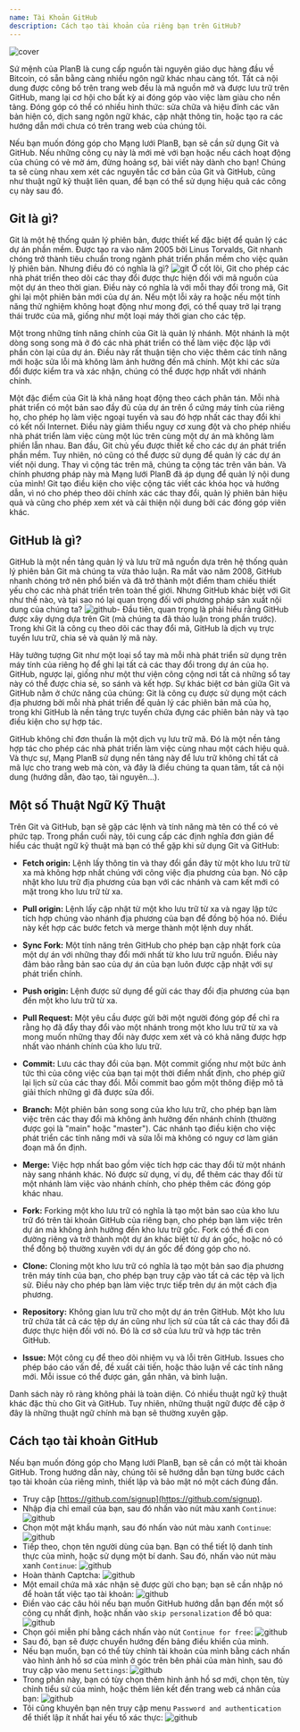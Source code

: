 ```yaml
---
name: Tài Khoản GitHub
description: Cách tạo tài khoản của riêng bạn trên GitHub?
---
```


![cover](assets/cover.webp)

Sứ mệnh của PlanB là cung cấp nguồn tài nguyên giáo dục hàng đầu về Bitcoin, có sẵn bằng càng nhiều ngôn ngữ khác nhau càng tốt. Tất cả nội dung được công bố trên trang web đều là mã nguồn mở và được lưu trữ trên GitHub, mang lại cơ hội cho bất kỳ ai đóng góp vào việc làm giàu cho nền tảng. Đóng góp có thể có nhiều hình thức: sửa chữa và hiệu đính các văn bản hiện có, dịch sang ngôn ngữ khác, cập nhật thông tin, hoặc tạo ra các hướng dẫn mới chưa có trên trang web của chúng tôi.

Nếu bạn muốn đóng góp cho Mạng lưới PlanB, bạn sẽ cần sử dụng Git và GitHub. Nếu những công cụ này là mới mẻ với bạn hoặc nếu cách hoạt động của chúng có vẻ mờ ám, đừng hoảng sợ, bài viết này dành cho bạn! Chúng ta sẽ cùng nhau xem xét các nguyên tắc cơ bản của Git và GitHub, cũng như thuật ngữ kỹ thuật liên quan, để bạn có thể sử dụng hiệu quả các công cụ này sau đó.

## Git là gì?

Git là một hệ thống quản lý phiên bản, được thiết kế đặc biệt để quản lý các dự án phần mềm. Được tạo ra vào năm 2005 bởi Linus Torvalds, Git nhanh chóng trở thành tiêu chuẩn trong ngành phát triển phần mềm cho việc quản lý phiên bản. Nhưng điều đó có nghĩa là gì?
![git](assets/11.webp)
Ở cốt lõi, Git cho phép các nhà phát triển theo dõi các thay đổi được thực hiện đối với mã nguồn của một dự án theo thời gian. Điều này có nghĩa là với mỗi thay đổi trong mã, Git ghi lại một phiên bản mới của dự án. Nếu một lỗi xảy ra hoặc nếu một tính năng thử nghiệm không hoạt động như mong đợi, có thể quay trở lại trạng thái trước của mã, giống như một loại máy thời gian cho các tệp.

Một trong những tính năng chính của Git là quản lý nhánh. Một nhánh là một dòng song song mà ở đó các nhà phát triển có thể làm việc độc lập với phần còn lại của dự án. Điều này rất thuận tiện cho việc thêm các tính năng mới hoặc sửa lỗi mà không làm ảnh hưởng đến mã chính. Một khi các sửa đổi được kiểm tra và xác nhận, chúng có thể được hợp nhất với nhánh chính.

Một đặc điểm của Git là khả năng hoạt động theo cách phân tán. Mỗi nhà phát triển có một bản sao đầy đủ của dự án trên ổ cứng máy tính của riêng họ, cho phép họ làm việc ngoại tuyến và sau đó hợp nhất các thay đổi khi có kết nối Internet. Điều này giảm thiểu nguy cơ xung đột và cho phép nhiều nhà phát triển làm việc cùng một lúc trên cùng một dự án mà không làm phiền lẫn nhau.
Ban đầu, Git chủ yếu được thiết kế cho các dự án phát triển phần mềm. Tuy nhiên, nó cũng có thể được sử dụng để quản lý các dự án viết nội dung. Thay vì cộng tác trên mã, chúng ta cộng tác trên văn bản. Và chính phương pháp này mà Mạng lưới PlanB đã áp dụng để quản lý nội dung của mình! Git tạo điều kiện cho việc cộng tác viết các khóa học và hướng dẫn, vì nó cho phép theo dõi chính xác các thay đổi, quản lý phiên bản hiệu quả và cũng cho phép xem xét và cải thiện nội dung bởi các đóng góp viên khác.
## GitHub là gì?

GitHub là một nền tảng quản lý và lưu trữ mã nguồn dựa trên hệ thống quản lý phiên bản Git mà chúng ta vừa thảo luận. Ra mắt vào năm 2008, GitHub nhanh chóng trở nên phổ biến và đã trở thành một điểm tham chiếu thiết yếu cho các nhà phát triển trên toàn thế giới. Nhưng GitHub khác biệt với Git như thế nào, và tại sao nó lại quan trọng đối với phương pháp sản xuất nội dung của chúng ta?
![github-](assets/12.webp)
Đầu tiên, quan trọng là phải hiểu rằng GitHub được xây dựng dựa trên Git (mà chúng ta đã thảo luận trong phần trước). Trong khi Git là công cụ theo dõi các thay đổi mã, GitHub là dịch vụ trực tuyến lưu trữ, chia sẻ và quản lý mã này.

Hãy tưởng tượng Git như một loại sổ tay mà mỗi nhà phát triển sử dụng trên máy tính của riêng họ để ghi lại tất cả các thay đổi trong dự án của họ. GitHub, ngược lại, giống như một thư viện công cộng nơi tất cả những sổ tay này có thể được chia sẻ, so sánh và kết hợp.
Sự khác biệt cơ bản giữa Git và GitHub nằm ở chức năng của chúng: Git là công cụ được sử dụng một cách địa phương bởi mỗi nhà phát triển để quản lý các phiên bản mã của họ, trong khi GitHub là nền tảng trực tuyến chứa đựng các phiên bản này và tạo điều kiện cho sự hợp tác.

GitHub không chỉ đơn thuần là một dịch vụ lưu trữ mã. Đó là một nền tảng hợp tác cho phép các nhà phát triển làm việc cùng nhau một cách hiệu quả. Và thực sự, Mạng PlanB sử dụng nền tảng này để lưu trữ không chỉ tất cả mã lực cho trang web mà còn, và đây là điều chúng ta quan tâm, tất cả nội dung (hướng dẫn, đào tạo, tài nguyên...).

## Một số Thuật Ngữ Kỹ Thuật

Trên Git và GitHub, bạn sẽ gặp các lệnh và tính năng mà tên có thể có vẻ phức tạp. Trong phần cuối này, tôi cung cấp các định nghĩa đơn giản để hiểu các thuật ngữ kỹ thuật mà bạn có thể gặp khi sử dụng Git và GitHub:

- **Fetch origin:** Lệnh lấy thông tin và thay đổi gần đây từ một kho lưu trữ từ xa mà không hợp nhất chúng với công việc địa phương của bạn. Nó cập nhật kho lưu trữ địa phương của bạn với các nhánh và cam kết mới có mặt trong kho lưu trữ từ xa.

- **Pull origin:** Lệnh lấy cập nhật từ một kho lưu trữ từ xa và ngay lập tức tích hợp chúng vào nhánh địa phương của bạn để đồng bộ hóa nó. Điều này kết hợp các bước fetch và merge thành một lệnh duy nhất.
- **Sync Fork:** Một tính năng trên GitHub cho phép bạn cập nhật fork của một dự án với những thay đổi mới nhất từ kho lưu trữ nguồn. Điều này đảm bảo rằng bản sao của dự án của bạn luôn được cập nhật với sự phát triển chính.
- **Push origin:** Lệnh được sử dụng để gửi các thay đổi địa phương của bạn đến một kho lưu trữ từ xa.

- **Pull Request:** Một yêu cầu được gửi bởi một người đóng góp để chỉ ra rằng họ đã đẩy thay đổi vào một nhánh trong một kho lưu trữ từ xa và mong muốn những thay đổi này được xem xét và có khả năng được hợp nhất vào nhánh chính của kho lưu trữ.

- **Commit:** Lưu các thay đổi của bạn. Một commit giống như một bức ảnh tức thì của công việc của bạn tại một thời điểm nhất định, cho phép giữ lại lịch sử của các thay đổi. Mỗi commit bao gồm một thông điệp mô tả giải thích những gì đã được sửa đổi.

- **Branch:** Một phiên bản song song của kho lưu trữ, cho phép bạn làm việc trên các thay đổi mà không ảnh hưởng đến nhánh chính (thường được gọi là "main" hoặc "master"). Các nhánh tạo điều kiện cho việc phát triển các tính năng mới và sửa lỗi mà không có nguy cơ làm gián đoạn mã ổn định.

- **Merge:** Việc hợp nhất bao gồm việc tích hợp các thay đổi từ một nhánh này sang nhánh khác. Nó được sử dụng, ví dụ, để thêm các thay đổi từ một nhánh làm việc vào nhánh chính, cho phép thêm các đóng góp khác nhau.

- **Fork:** Forking một kho lưu trữ có nghĩa là tạo một bản sao của kho lưu trữ đó trên tài khoản GitHub của riêng bạn, cho phép bạn làm việc trên dự án mà không ảnh hưởng đến kho lưu trữ gốc. Fork có thể đi con đường riêng và trở thành một dự án khác biệt từ dự án gốc, hoặc nó có thể đồng bộ thường xuyên với dự án gốc để đóng góp cho nó.

- **Clone:** Cloning một kho lưu trữ có nghĩa là tạo một bản sao địa phương trên máy tính của bạn, cho phép bạn truy cập vào tất cả các tệp và lịch sử. Điều này cho phép bạn làm việc trực tiếp trên dự án một cách địa phương.

- **Repository:** Không gian lưu trữ cho một dự án trên GitHub. Một kho lưu trữ chứa tất cả các tệp dự án cũng như lịch sử của tất cả các thay đổi đã được thực hiện đối với nó. Đó là cơ sở của lưu trữ và hợp tác trên GitHub.

- **Issue:** Một công cụ để theo dõi nhiệm vụ và lỗi trên GitHub. Issues cho phép báo cáo vấn đề, đề xuất cải tiến, hoặc thảo luận về các tính năng mới. Mỗi issue có thể được gán, gắn nhãn, và bình luận.

Danh sách này rõ ràng không phải là toàn diện. Có nhiều thuật ngữ kỹ thuật khác đặc thù cho Git và GitHub. Tuy nhiên, những thuật ngữ được đề cập ở đây là những thuật ngữ chính mà bạn sẽ thường xuyên gặp.

## Cách tạo tài khoản GitHub

Nếu bạn muốn đóng góp cho Mạng lưới PlanB, bạn sẽ cần có một tài khoản GitHub. Trong hướng dẫn này, chúng tôi sẽ hướng dẫn bạn từng bước cách tạo tài khoản của riêng mình, thiết lập và bảo mật nó một cách đúng đắn.

- Truy cập [https://github.com/signup](https://github.com/signup). 
- Nhập địa chỉ email của bạn, sau đó nhấn vào nút màu xanh `Continue`:
![github](assets/1.webp)
- Chọn một mật khẩu mạnh, sau đó nhấn vào nút màu xanh `Continue`:
![github](assets/2.webp)
- Tiếp theo, chọn tên người dùng của bạn. Bạn có thể tiết lộ danh tính thực của mình, hoặc sử dụng một bí danh. Sau đó, nhấn vào nút màu xanh `Continue`:
![github](assets/3.webp)
- Hoàn thành Captcha:
![github](assets/4.webp)
- Một email chứa mã xác nhận sẽ được gửi cho bạn; bạn sẽ cần nhập nó để hoàn tất việc tạo tài khoản:
![github](assets/5.webp)
- Điền vào các câu hỏi nếu bạn muốn GitHub hướng dẫn bạn đến một số công cụ nhất định, hoặc nhấn vào `skip personalization` để bỏ qua:
![github](assets/6.webp)
- Chọn gói miễn phí bằng cách nhấn vào nút `Continue for free`:
![github](assets/7.webp)
- Sau đó, bạn sẽ được chuyển hướng đến bảng điều khiển của mình.
- Nếu bạn muốn, bạn có thể tùy chỉnh tài khoản của mình bằng cách nhấn vào hình ảnh hồ sơ của mình ở góc trên bên phải của màn hình, sau đó truy cập vào menu `Settings`:
![github](assets/8.webp)
- Trong phần này, bạn có tùy chọn thêm hình ảnh hồ sơ mới, chọn tên, tùy chỉnh tiểu sử của mình, hoặc thêm liên kết đến trang web cá nhân của bạn:
![github](assets/9.webp)
- Tôi cũng khuyên bạn nên truy cập menu `Password and authentication` để thiết lập ít nhất hai yếu tố xác thực:
![github](assets/10.webp)
